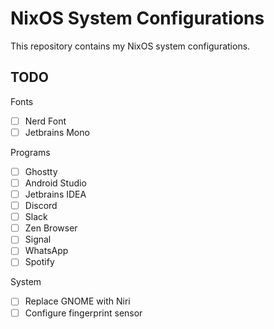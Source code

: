 # NixOS System Configurations
This repository contains my NixOS system configurations.

## TODO

Fonts
- [ ] Nerd Font
- [ ] Jetbrains Mono

Programs
- [ ] Ghostty
- [ ] Android Studio
- [ ] Jetbrains IDEA
- [ ] Discord
- [ ] Slack
- [ ] Zen Browser
- [ ] Signal
- [ ] WhatsApp
- [ ] Spotify

System
- [ ] Replace GNOME with Niri
- [ ] Configure fingerprint sensor
